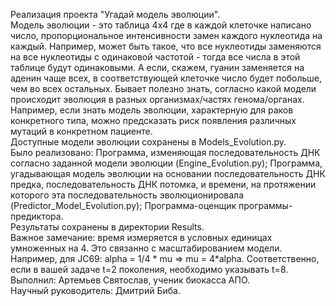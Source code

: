 Реализация проекта "Угадай модель эволюции".   
Модель эволюции - это таблица 4x4 где в каждой клеточке написано число, пропорциональное интенсивности замен каждого нуклеотида на каждый. Например, может быть такое, что все нуклеотиды заменяются на все нуклеотиды с одинаковой частотой - тогда все числа в этой таблице будут одинаковыми. А если, скажем, гуанин заменяется на аденин чаще всех, в соответствующей клеточке число будет побольше, чем во всех остальных. Бывает полезно знать, согласно какой модели происходит эволюция в разных организмах/частях генома/органах. Например, если знать модель эволюции, характерную для раков конкретного типа, можно предсказать риск появления различных мутаций в конкретном пациенте.   
Доступные модели эволюции сохранены в Models_Evolution.py.  
Было реализовано: Программа, изменяющая последовательность ДНК согласно заданной модели эволюции (Engine_Evolution.py); Программа, угадывающая модель эволюции на основании последовательность ДНК предка, последовательность ДНК потомка, и времени, на протяжении которого эта последовательность эволюционировала (Predictor_Model_Evolution.py); Программа-оценщик программы-предиктора.   
Результаты сохранены в директории Results.     
Важное замечание: время измеряется в условных единицах умноженных на 4. Это связанно с масштабированием модели. Например, для JC69: alpha = 1/4 * mu => mu = 4*alpha.
Соответственно, если в вашей задаче t=2 поколения, необходимо указывать t=8.  
Выполнил: Артемьев Святослав, ученик биокасса АПО.  
Научный руководитель: Дмитрий Биба.
